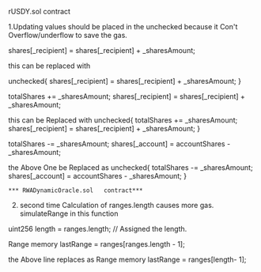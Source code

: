 rUSDY.sol contract

1.Updating values should be placed in the unchecked because it Con't Overflow/underflow  to save the gas.

 shares[_recipient] = shares[_recipient] + _sharesAmount;

this can be replaced with 

unchecked{
    shares[_recipient] = shares[_recipient] + _sharesAmount;
}


totalShares += _sharesAmount;
shares[_recipient] = shares[_recipient] + _sharesAmount;

this can be Replaced with 
unchecked{
  totalShares += _sharesAmount;
  shares[_recipient] = shares[_recipient] + _sharesAmount;
}


totalShares -= _sharesAmount;
shares[_account] = accountShares - _sharesAmount;

the Above One be Replaced as
unchecked{
    totalShares -= _sharesAmount;
    shares[_account] = accountShares - _sharesAmount;
}

    *** RWADynamicOracle.sol   contract***
2. second time Calculation of ranges.length causes more gas.
  simulateRange in this function 

  uint256 length = ranges.length;  // Assigned the length.

  Range memory lastRange = ranges[ranges.length - 1];

 the Above line replaces as 
  Range memory lastRange = ranges[length- 1];






